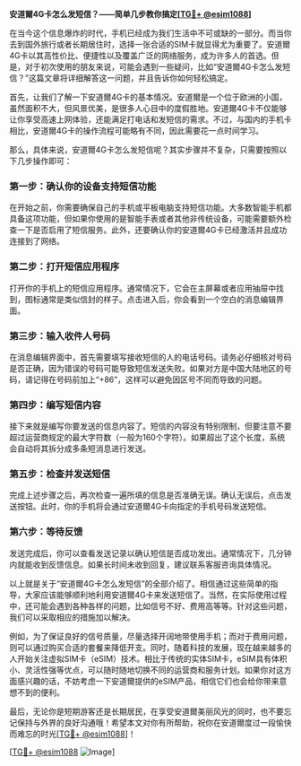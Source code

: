 **安道爾4G卡怎么发短信？——简单几步教你搞定[[TG💪+ @esim1088](https://t.me/s/esim1088)]**

在当今这个信息爆炸的时代，手机已经成为我们生活中不可或缺的一部分。而当你去到国外旅行或者长期居住时，选择一张合适的SIM卡就显得尤为重要了。安道爾4G卡以其高性价比、便捷性以及覆盖广泛的网络服务，成为许多人的首选。但是，对于初次使用的朋友来说，可能会遇到一些疑问，比如“安道爾4G卡怎么发短信？”这篇文章将详细解答这一问题，并且告诉你如何轻松搞定。

首先，让我们了解一下安道爾4G卡的基本情况。安道爾是一个位于欧洲的小国，虽然面积不大，但风景优美，是很多人心目中的度假胜地。安道爾4G卡不仅能够让你享受高速上网体验，还能满足打电话和发短信的需求。不过，与国内的手机卡相比，安道爾4G卡的操作流程可能略有不同，因此需要花一点时间学习。

那么，具体来说，安道爾4G卡怎么发短信呢？其实步骤并不复杂，只需要按照以下几步操作即可：

### **第一步：确认你的设备支持短信功能**
在开始之前，你需要确保自己的手机或平板电脑支持短信功能。大多数智能手机都具备这项功能，但如果你使用的是智能手表或者其他非传统设备，可能需要额外检查一下是否启用了短信服务。此外，还要确认你的安道爾4G卡已经激活并且成功连接到了网络。

### **第二步：打开短信应用程序**
打开你的手机上的短信应用程序。通常情况下，它会在主屏幕或者应用抽屉中找到，图标通常是类似信封的样子。点击进入后，你会看到一个空白的消息编辑界面。

### **第三步：输入收件人号码**
在消息编辑界面中，首先需要填写接收短信的人的电话号码。请务必仔细核对号码是否正确，因为错误的号码可能导致短信发送失败。如果对方是中国大陆地区的号码，请记得在号码前加上“+86”，这样可以避免因区号不同而导致的问题。

### **第四步：编写短信内容**
接下来就是编写你要发送的信息内容了。短信的内容没有特别限制，但要注意不要超过运营商规定的最大字符数（一般为160个字符）。如果超出了这个长度，系统会自动将其拆分成多条短消息进行发送。

### **第五步：检查并发送短信**
完成上述步骤之后，再次检查一遍所填的信息是否准确无误。确认无误后，点击发送按钮。此时，你的手机将会通过安道爾4G卡向指定的手机号码发送短信。

### **第六步：等待反馈**
发送完成后，你可以查看发送记录以确认短信是否成功发出。通常情况下，几分钟内就能收到反馈信息。如果长时间未收到回复，建议联系客服咨询具体情况。

以上就是关于“安道爾4G卡怎么发短信”的全部介绍了。相信通过这些简单的指导，大家应该能够顺利地利用安道爾4G卡来发送短信了。当然，在实际使用过程中，还可能会遇到各种各样的问题，比如信号不好、费用高等等。针对这些问题，我们可以采取相应的措施加以解决。

例如，为了保证良好的信号质量，尽量选择开阔地带使用手机；而对于费用问题，则可以通过购买合适的套餐来降低开支。同时，随着科技的发展，现在越来越多的人开始关注虚拟SIM卡（eSIM）技术。相比于传统的实体SIM卡，eSIM具有体积小、灵活性强等优点，可以随时随地切换不同的运营商和服务计划。如果你对这方面感兴趣的话，不妨考虑一下安道爾提供的eSIM产品，相信它们也会给你带来意想不到的便利。

最后，无论你是短期游客还是长期居民，在享受安道爾美丽风光的同时，也不要忘记保持与外界的良好沟通哦！希望本文对你有所帮助，祝你在安道爾度过一段愉快而难忘的时光[[TG💪+ @esim1088](https://t.me/s/esim1088)]！

[[TG💪+ @esim1088](https://t.me/s/esim1088) ![Image](https://i.postimg.cc/4NQfJmqS/Snipaste-2025-05-13-00-14-12.png)]